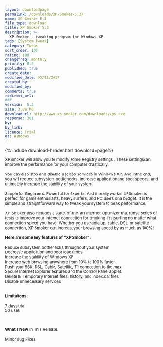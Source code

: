 ```yaml
---
layout: downloadpage
permalink: /downloads/XP-Smoker-5,3/
name: XP Smoker 5.3
file_type: download
title: XP Smoker 5.3
description: >-
  XP Smoker - tweaking program for Windows XP
tags: [System Tweak]
category: Tweak
sort_order: 100
rating: 100
changefreq: monthly
priority: 0.5
published: true
create_date: 
modified_date: 03/11/2017
created_by: 
modified_by: 
comments: true
redirect_url: 
### 
version:  5.3
size: 3.88 MB
downloadurl: http://www.xp smoker.com/downloads/xps.exe
response: 301
by: 
by_link: 
licence: Trial 
os: Windows
---
```


{% include download-header.html download=page%}

<p style="fix-download-text !important">
<p><font size="2"><p>XPSmoker will allow you to modify some Registry settings . These settingscan improve the performance for your computer drastically. <br />
<br />
You can also stop and disable useless services in Windows XP. And inthe end, you will reduce subsystem bottlenecks, increase applicationand boot speeds, and ultimately increase the stability of your system. <br />
<br />
Simple for Beginners. Powerful for Experts. And it really works! XPSmoker is perfect for game enthusiasts, heavy surfers, and PC users ona budget. It is the simple and straightforward way to tweak your system to peak performance. <br />
<br />
XP Smoker also includes a state-of-the-art Internet Optimizer that runsa series of tests to improve your Internet connection for smoking-fastsurfing no matter what connection speed you have! Whether you use adialup, cable, DSL, or satellite connection, XP Smoker can increaseyour browsing speed by as much as 100%!<br />
<br />
<span><strong>Here are some key features of "XP Smoker":</strong></span><br />
<br />
Reduce subsystem bottlenecks throughout your system <br />
Decrease application and boot load times <br />
Increase the stability of Windows XP <br />
Increase web browsing anywhere from 10% to 100% faster <br />
Push your 56K, DSL, Cable, Satellite, T1 connection to the max <br />
Secure Internet Explorer features and the Control Panel applet. <br />
Delete IE Temporary Internet files, history, and index.dat files <br />
Disable unnecessary services<br />
<br />
<br />
<span><strong>Limitations:</strong></span><br />
<br />
7 days trial<br />
50 uses<br />
</p>
<div class="celltext_big"><br />
<br />
<strong>What s New</strong> in This Release:<br />
<br />
Minor Bug Fixes.</div></p></p>

